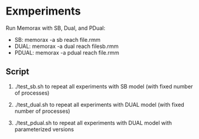 Exmperiments
=========================

Run Memorax with SB, Dual, and PDual:
+ SB: memorax -a sb reach file.rmm
+ DUAL: memorax -a dual reach filesb.rmm
+ PDUAL: memorax -a pdual reach file.rmm


Script
------------

  1. ./test_sb.sh 
      to repeat all experiments with SB model (with fixed number of processes)

  2.  ./test_dual.sh 
      to repeat all experiments with DUAL model (with fixed number of processes)

  3.  ./test_pdual.sh 
      to repeat all experiments with DUAL model with parameterized versions

  
